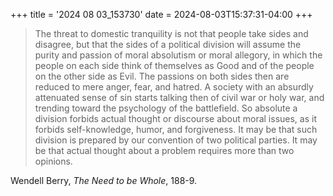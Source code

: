 +++
title = '2024 08 03_153730'
date = 2024-08-03T15:37:31-04:00
+++
> The threat to domestic tranquility is not that people take sides and disagree, but that the sides of a political division will assume the purity and passion of moral absolutism or moral allegory, in which the people on each side think of themselves as Good and of the people on the other side as Evil. The passions on both sides then are reduced to mere anger, fear, and hatred. A society with an absurdly attenuated sense of sin starts talking then of civil war or holy war, and trending toward the psychology of the battlefield. So absolute a division forbids actual thought or discourse about moral issues, as it forbids self-knowledge, humor, and forgiveness. It may be that such division is prepared by our convention of two political parties.  It may be that actual thought about a problem requires more than two opinions. 

Wendell Berry, _The Need to be Whole_, 188-9.

